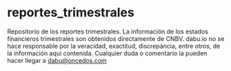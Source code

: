 # reportes_trimestrales
Repositorio de los reportes trimestrales.  La información de los estados financieros trimestrales son obtenidos directamente de CNBV.  dabu.io no se hace responsable por la veracidad, exactitud, discrepáncia, entre otros, de la información aquí contenida.  Cualquier duda o comentario la pueden hacer llegar a dabu@oncedos.com
